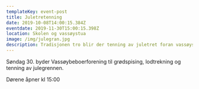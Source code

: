 ```yaml
---
templateKey: event-post
title: Juletretenning
date: 2019-10-08T14:00:15.384Z
eventdate: 2019-11-30T15:00:15.398Z
location: Skolen og vassøystua
image: /img/julegran.jpg
description: Tradisjonen tro blir der tenning av juletret foran vassøystua første adventssøndag.
---
```


Søndag 30. byder Vassøybeboerforening til grødspising, lodtrekning og tenning av julegrennen.

Dørene åpner kl 15:00
